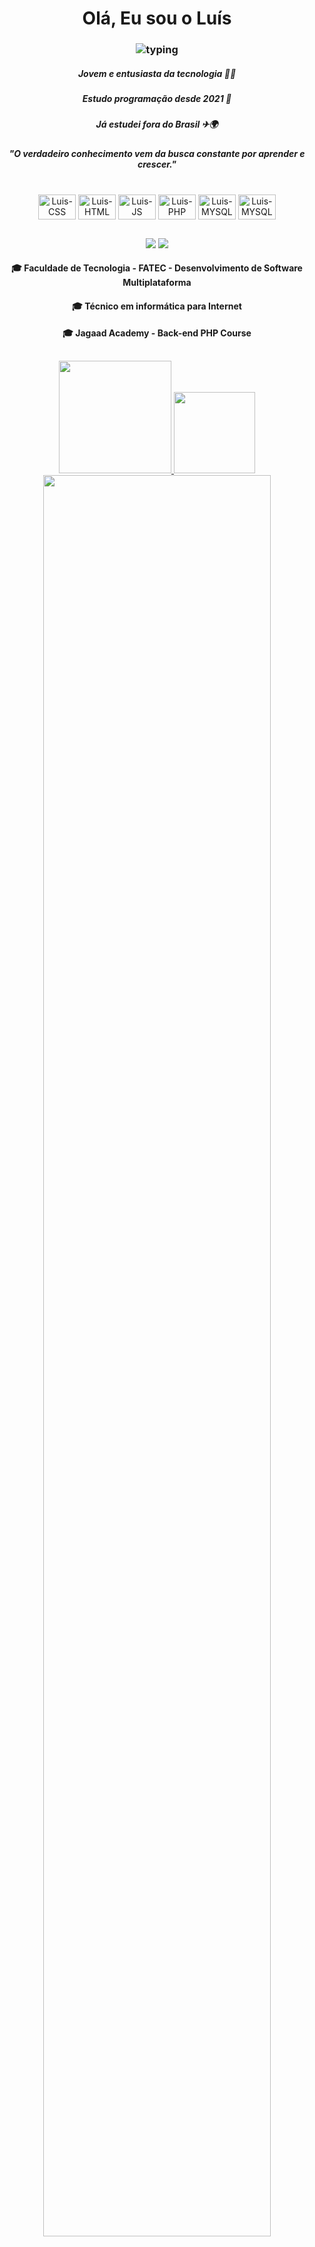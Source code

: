 <h1 align="center"> Olá, Eu sou o Luís </h1>

<div>
<h3 align="center">
<img align="center" alt="typing" src="https://readme-typing-svg.demolab.com?font=Fira+Code&pause=1000&color=FFE807&background=FF69B400&width=600&lines=Seja+bem-vindo+ao+meu+reposit%C3%B3rio+de+projetos">
</h3>
</div>

<h5 align="center"> Jovem e entusiasta da tecnologia 👨‍💻 <h5>
<h5 align="center"> Estudo programação desde 2021 📕 <h5>
<h5 align="center"> Já estudei fora do Brasil ✈🌍 <h5>
<h5 align="center">"O verdadeiro conhecimento vem da busca constante por aprender e crescer."</h5>


  
<div align="center">
<br>
<img align="center" alt="Luis-CSS" height="40" width="60" src="https://cdn.jsdelivr.net/gh/devicons/devicon/icons/css3/css3-original.svg" />
<img align="center" alt="Luis-HTML" height="40" width="60"src="https://cdn.jsdelivr.net/gh/devicons/devicon/icons/html5/html5-original.svg"/>
<img align="center" alt="Luis-JS" height="40" width="60"src="https://cdn.jsdelivr.net/gh/devicons/devicon/icons/javascript/javascript-original.svg" />
<img align="center" alt="Luis-PHP" height="40" width="60"src="https://cdn.jsdelivr.net/gh/devicons/devicon/icons/php/php-original.svg" /> 
<img align="center" alt="Luis-MYSQL" height="40" width="60"src="https://cdn.jsdelivr.net/gh/devicons/devicon/icons/mysql/mysql-plain-wordmark.svg" />
<img align="center" alt="Luis-MYSQL" height="40" width="60" src="https://cdn.jsdelivr.net/gh/devicons/devicon/icons/react/react-original.svg" />


</div>     

##
<div align="center"> 
<a href="https://github.com/Slinmortal01"> <img src="https://img.shields.io/badge/GitHub-100000?style=for-the-badge&logo=github&logoColor=white"></a>
<a href="https://www.linkedin.com/in/luis-fernando-821967216/"> <img src="https://img.shields.io/badge/LinkedIn-0077B5?style=for-the-badge&logo=linkedin&logoColor=white"></a>
</div>

<div align="center">
<h4> 🎓 Faculdade de Tecnologia - FATEC - Desenvolvimento de Software Multiplataforma </h4>
<h4> 🎓 Técnico em informática para Internet </h4>
<h4>🎓 Jagaad Academy - Back-end PHP Course </h4>
</div>

##

<div align= "center">
<a href="https://github.com/Slinmortal01">
<img height="180em" src="https://github-readme-stats.vercel.app/api?username=Slinmortal01&show_icons=true&theme=radical"/>
<img height="130em" src="https://github-readme-stats.vercel.app/api/top-langs/?username=Slinmortal01&layout=compact&theme=radical"/>
<img src="https://streak-stats.demolab.com?user=Slinmortal01&_border=true&theme=dark&hide_border=true&theme=radical" style="width: 85%" />
</div>
